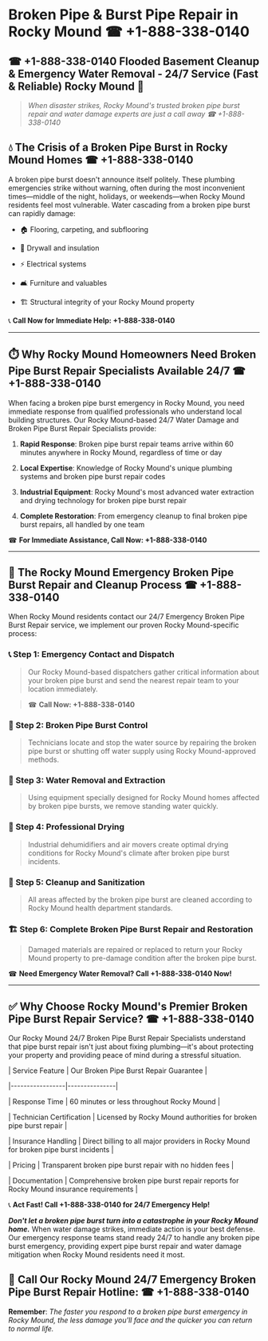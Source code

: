 # Broken Pipe & Burst Pipe Repair in Rocky Mound ☎ +1-888-338-0140  
## ☎ +1-888-338-0140 Flooded Basement Cleanup & Emergency Water Removal - 24/7 Service (Fast & Reliable) Rocky Mound 🚨  

> *When disaster strikes, Rocky Mound's trusted broken pipe burst repair and water damage experts are just a call away ☎ +1-888-338-0140*  

## 💧 The Crisis of a Broken Pipe Burst in Rocky Mound Homes ☎ +1-888-338-0140  

A broken pipe burst doesn't announce itself politely. These plumbing emergencies strike without warning, often during the most inconvenient times—middle of the night, holidays, or weekends—when Rocky Mound residents feel most vulnerable. Water cascading from a broken pipe burst can rapidly damage:  

* 🏠 Flooring, carpeting, and subflooring  
* 🧱 Drywall and insulation  
* ⚡ Electrical systems  
* 🛋️ Furniture and valuables  
* 🏗️ Structural integrity of your Rocky Mound property  

📞 **Call Now for Immediate Help: +1-888-338-0140**  

---  

## ⏱️ Why Rocky Mound Homeowners Need Broken Pipe Burst Repair Specialists Available 24/7 ☎ +1-888-338-0140  

When facing a broken pipe burst emergency in Rocky Mound, you need immediate response from qualified professionals who understand local building structures. Our Rocky Mound-based 24/7 Water Damage and Broken Pipe Burst Repair Specialists provide:  

1. **Rapid Response**: Broken pipe burst repair teams arrive within 60 minutes anywhere in Rocky Mound, regardless of time or day  
2. **Local Expertise**: Knowledge of Rocky Mound's unique plumbing systems and broken pipe burst repair codes  
3. **Industrial Equipment**: Rocky Mound's most advanced water extraction and drying technology for broken pipe burst repair  
4. **Complete Restoration**: From emergency cleanup to final broken pipe burst repairs, all handled by one team  

☎ **For Immediate Assistance, Call Now: +1-888-338-0140**  

---  

## 🔧 The Rocky Mound Emergency Broken Pipe Burst Repair and Cleanup Process ☎ +1-888-338-0140  

When Rocky Mound residents contact our 24/7 Emergency Broken Pipe Burst Repair service, we implement our proven Rocky Mound-specific process:  

### 📞 Step 1: Emergency Contact and Dispatch  
> Our Rocky Mound-based dispatchers gather critical information about your broken pipe burst and send the nearest repair team to your location immediately.  
> ☎ **Call Now: +1-888-338-0140**  

### 🚿 Step 2: Broken Pipe Burst Control  
> Technicians locate and stop the water source by repairing the broken pipe burst or shutting off water supply using Rocky Mound-approved methods.  

### 🌊 Step 3: Water Removal and Extraction  
> Using equipment specially designed for Rocky Mound homes affected by broken pipe bursts, we remove standing water quickly.  

### 💨 Step 4: Professional Drying  
> Industrial dehumidifiers and air movers create optimal drying conditions for Rocky Mound's climate after broken pipe burst incidents.  

### 🧼 Step 5: Cleanup and Sanitization  
> All areas affected by the broken pipe burst are cleaned according to Rocky Mound health department standards.  

### 🏗️ Step 6: Complete Broken Pipe Burst Repair and Restoration  
> Damaged materials are repaired or replaced to return your Rocky Mound property to pre-damage condition after the broken pipe burst.  

☎ **Need Emergency Water Removal? Call +1-888-338-0140 Now!**  

---  

## ✅ Why Choose Rocky Mound's Premier Broken Pipe Burst Repair Service? ☎ +1-888-338-0140  

Our Rocky Mound 24/7 Broken Pipe Burst Repair Specialists understand that pipe burst repair isn't just about fixing plumbing—it's about protecting your property and providing peace of mind during a stressful situation.  

| Service Feature | Our Broken Pipe Burst Repair Guarantee |  
|-----------------|---------------|  
| Response Time | 60 minutes or less throughout Rocky Mound |  
| Technician Certification | Licensed by Rocky Mound authorities for broken pipe burst repair |  
| Insurance Handling | Direct billing to all major providers in Rocky Mound for broken pipe burst incidents |  
| Pricing | Transparent broken pipe burst repair with no hidden fees |  
| Documentation | Comprehensive broken pipe burst repair reports for Rocky Mound insurance requirements |  

📞 **Act Fast! Call +1-888-338-0140 for 24/7 Emergency Help!**  

***Don't let a broken pipe burst turn into a catastrophe in your Rocky Mound home.*** When water damage strikes, immediate action is your best defense. Our emergency response teams stand ready 24/7 to handle any broken pipe burst emergency, providing expert pipe burst repair and water damage mitigation when Rocky Mound residents need it most.  

## 📱 Call Our Rocky Mound 24/7 Emergency Broken Pipe Burst Repair Hotline: ☎ +1-888-338-0140  

**Remember**: *The faster you respond to a broken pipe burst emergency in Rocky Mound, the less damage you'll face and the quicker you can return to normal life.*